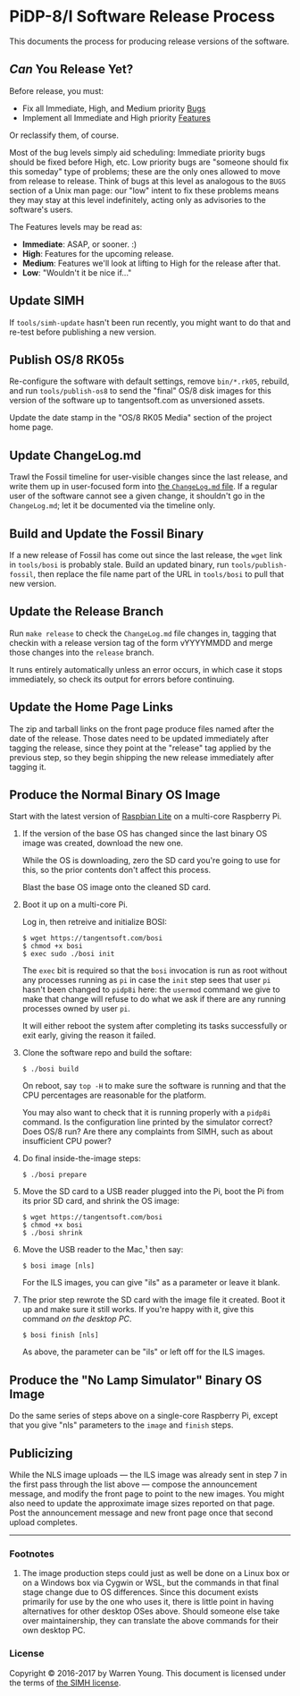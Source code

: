 # PiDP-8/I Software Release Process

This documents the process for producing release versions of the
software.


## *Can* You Release Yet?

Before release, you must:

*   Fix all Immediate, High, and Medium priority [Bugs](/bugs)
*   Implement all Immediate and High priority [Features](/features)

Or reclassify them, of course.

Most of the bug levels simply aid scheduling: Immediate priority bugs
should be fixed before High, etc. Low priority bugs are "someone should
fix this someday" type of problems; these are the only ones allowed to
move from release to release. Think of bugs at this level as analogous
to the `BUGS` section of a Unix man page: our "low" intent to fix these
problems means they may stay at this level indefinitely, acting only as
advisories to the software's users.

The Features levels may be read as:

*   **Immediate**: ASAP, or sooner. :)
*   **High**: Features for the upcoming release.
*   **Medium**: Features we'll look at lifting to High for the release
    after that.
*   **Low**: "Wouldn't it be nice if..."


## Update SIMH

If `tools/simh-update` hasn't been run recently, you might want to do
that and re-test before publishing a new version.


## Publish OS/8 RK05s

Re-configure the software with default settings, remove `bin/*.rk05`,
rebuild, and run `tools/publish-os8` to send the "final" OS/8 disk
images for this version of the software up to tangentsoft.com as
unversioned assets.

Update the date stamp in the "OS/8 RK05 Media" section of the project
home page.


## Update ChangeLog.md

Trawl the Fossil timeline for user-visible changes since the last
release, and write them up in user-focused form into [the `ChangeLog.md`
file][cl]. If a regular user of the software cannot see a given change,
it shouldn't go in the `ChangeLog.md`; let it be documented via the
timeline only.

[cl]: https://tangentsoft.com/pidp8i/doc/trunk/ChangeLog.md


## Build and Update the Fossil Binary

If a new release of Fossil has come out since the last release, the
`wget` link in `tools/bosi` is probably stale. Build an updated binary,
run `tools/publish-fossil`, then replace the file name part of the URL
in `tools/bosi` to pull that new version.


## Update the Release Branch

Run `make release` to check the `ChangeLog.md` file changes in, tagging
that checkin with a release version tag of the form vYYYYMMDD and merge
those changes into the `release` branch.

It runs entirely automatically unless an error occurs, in which case it
stops immediately, so check its output for errors before continuing.


## Update the Home Page Links

The zip and tarball links on the front page produce files named after
the date of the release. Those dates need to be updated immediately
after tagging the release, since they point at the "release" tag applied
by the previous step, so they begin shipping the new release immediately
after tagging it.


## <a id="bosi"></a>Produce the Normal Binary OS Image

Start with the latest version of [Raspbian Lite][os] on a multi-core
Raspberry Pi.

1.  If the version of the base OS has changed since the last binary OS
    image was created, download the new one.

    While the OS is downloading, zero the SD card you're going to use
    for this, so the prior contents don't affect this process.
    
    Blast the base OS image onto the cleaned SD card.

2.  Boot it up on a multi-core Pi.

    Log in, then retreive and initialize BOSI:

        $ wget https://tangentsoft.com/bosi
        $ chmod +x bosi
        $ exec sudo ./bosi init

    The `exec` bit is required so that the `bosi` invocation is run as
    root without any processes running as `pi` in case the `init` step
    sees that user `pi` hasn't been changed to `pidp8i` here: the
    `usermod` command we give to make that change will refuse to do what
    we ask if there are any running processes owned by user `pi`.

    It will either reboot the system after completing its tasks
    successfully or exit early, giving the reason it failed.

3.  Clone the software repo and build the softare:

        $ ./bosi build

    On reboot, say `top -H` to make sure the software is running and
    that the CPU percentages are reasonable for the platform.

    You may also want to check that it is running properly with a
    `pidp8i` command.  Is the configuration line printed by the
    simulator correct?  Does OS/8 run?  Are there any complaints from
    SIMH, such as about insufficient CPU power?

4.  Do final inside-the-image steps:

        $ ./bosi prepare

5.  Move the SD card to a USB reader plugged into the Pi, boot the Pi
    from its prior SD card, and shrink the OS image:

        $ wget https://tangentsoft.com/bosi
        $ chmod +x bosi
        $ ./bosi shrink

6.  Move the USB reader to the Mac,¹ then say:

        $ bosi image [nls]

    For the ILS images, you can give "ils" as a parameter or leave it
    blank.

7.  The prior step rewrote the SD card with the image file it created.
    Boot it up and make sure it still works.  If you're happy with it,
    give this command *on the desktop PC*.

        $ bosi finish [nls]

    As above, the parameter can be "ils" or left off for the ILS images.

[os]: https://www.raspberrypi.org/downloads/raspbian/


## Produce the "No Lamp Simulator" Binary OS Image

Do the same series of steps above on a single-core Raspberry Pi, except
that you give "nls" parameters to the `image` and `finish` steps.


## Publicizing

While the NLS image uploads — the ILS image was already sent in step 7
in the first pass through the list above — compose the announcement
message, and modify the front page to point to the new images.  You
might also need to update the approximate image sizes reported on that
page.  Post the announcement message and new front page once that second
upload completes.


----------------------

### Footnotes

1.  The image production steps could just as well be done on a Linux box
    or on a Windows box via Cygwin or WSL, but the commands in that
    final stage change due to OS differences.  Since this document
    exists primarily for use by the one who uses it, there is little
    point in having alternatives for other desktop OSes above.  Should
    someone else take over maintainership, they can translate the above
    commands for their own desktop PC.


### License

Copyright © 2016-2017 by Warren Young. This document is licensed under
the terms of [the SIMH license][sl].

[sl]: https://tangentsoft.com/pidp8i/doc/trunk/SIMH-LICENSE.md
